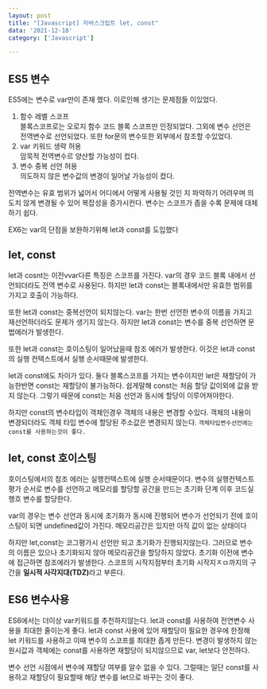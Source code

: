 ```yaml
---
layout: post
title: "[Javascript] 자바스크립트 let, const"
data: '2021-12-18'
category: ['Javascript']

---
```


## ES5  변수
ES5에는 변수로 var만이 존재 했다. 이로인해 생기는 문제점들 이있었다.

1. 함수 레벨 스코프  
블록스코프로는 오로지 함수 코드 블록 스코프만 인정되었다. 그외에 변수 선언은 전역변수로 선언되었다. 또한 for문의 변수또한 외부에서 참조할 수있었다. 
2. var 키워드 생략 허용  
암묵적 전역변수르 양산할 가능성이 컸다.
3. 변수 중복 선언 허용  
의도하지 않은 변수값의 변경이 일어날 가능성이 컸다.

전역변수는 유효 범위가 넓어서 어디에서 어떻게 사용될 것인 지 파악하기 어려우며 의도치 않게 변경될 수 있어 복잡성을 증가시컨다. 변수는 스코프가 좁을 수록 문제에 대체하기 쉽다.

EX6는 var의 단점을 보완하기위해 let과 const를 도입했다

## let, const
let과 cosnt는 이전vvar다른 특징은 스코프를 가진다. var의 경우 코드 블록 내에서 선언되더라도 전역 변수로 사용된다. 하지만 let과 const는 블록내에서만 유효한 범위를 가지고 호출이 가능하다. 

또한 let과 const는 중복선언이 되지않는다. var는 한번 선언한 변수의 이름을 가지고 재선언하더라도 문제가 생기지 않는다. 하지만 let과 const는 변수를 중복 선언하면 문법에러가 발생한다. 

또한 let과 const는 호이스팅이 일어났을때 참조 에러가 발생한다. 이것은 let과 const의 실행 컨텍스트에서 실행 순서때문에 발생한다. 

let과 const에도 차이가 있다. 둘다 블록스코프를 가지는 변수이지만 let은 재할당이 가능한반면 const는 재할당이 불가능하다. 쉽게말해 const는 처음 할당 값이외에 값을 받지 않는다. 그렇기 때문에 const는 처음 선언과 동시에 할당이 이루어져야한다. 

하지만 const의 변수타입이 객체인경우 객체의 내용은 변경할 수있다. 객체의 내용이 변경되더라도 객체 타입 변수에 할당된 주소값은 변경되지 않는다. `객체타입변수선언에는 const를 사용하는것이 좋다.` 


## let, const 호이스팅
호이스팅에서의 참조 에러는 실행컨텍스트에 실행 순서때문이다. 변수의 실행컨텍스트 평가 순서로 변수를 선언하고 메모리를 할당할 공간을 만드는 초기화 단계 이후 코드실행흐 변수를 할당한다. 

var의 경우는 변수 선언과 동시에 초기화가 동시에 진행되어 변수가 선언되기 전에 호이스팅이 되면 undefined값이 가진다. 메모리공간은 있지만 아직 값이 없는 상태이다

하지만 let,const는 코그평가시 선언만 되고 초기화가 진행되지않는다. 그러므로 변수의 이름은 있으나 초기화되지 않아 메모리공간을 할당하지 않았다. 초기화 이전에 변수에 접근하면 참조에러가 발생한다. 스코프의 시작지점부터 초기화 시작지ㅈㅁ까지의 구간을 <strong>일시적 사각지대(TDZ)</strong>라고 부른다. 


## ES6 변수사용
ES6에서는 더이상 var키워드를 추천하지않는다. let과 const를 사용하여 전연변수 사용을 최대한 줄이는게 좋다. let과 const 사용에 있어 재할당이 필요한 경우에 한정해 let 키워드를 사용하고 이때 변수의 스코프를 최대한 좁게 만든다. 변경이 발생하지 않는 원시값과 객체에는  const를 사용하면 재할당이 되지않으므로 var, let보다 안전하다.

변수 선언 시점에서 변수에 재할당 여부를 알수 없을 수 있다. 그럴때는 일단 const를 사용하고 재할당이  필요할때 해당 변수를 let으로 바꾸는 것이 좋다.   

